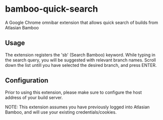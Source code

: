 # bamboo-quick-search
A Google Chrome omnibar extension that allows quick search of builds from Atlasian Bamboo

## Usage
The extension registers the 'sb' (Search Bamboo) keyword.
While typing in the search query, you will be suggested with relevant branch names.
Scroll down the list untill you have selected the desired branch, and press ENTER.

## Configuration
Prior to using this extension, please make sure to configure the host address of your build server.

NOTE: This extension assumes you have previously logged into Atlasian Bamboo, and will use your existing credentials/cookies.
